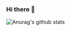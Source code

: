 ### Hi there 👋
![Anurag's github stats](https://github-readme-stats.vercel.app/api?username=sugyeong-yu&theme=onedark&show_icons=True)


<!--
**sugyeong-yu/sugyeong-yu** is a ✨ _special_ ✨ repository because its `README.md` (this file) appears on your GitHub profile.
&hide=stars,issues
Here are some ideas to get you started:

- 🔭 I’m currently working on ...
- 🌱 I’m currently learning ...
- 👯 I’m looking to collaborate on ...
- 🤔 I’m looking for help with ...
- 💬 Ask me about ...
- 📫 How to reach me: ...
- 😄 Pronouns: ...
- ⚡ Fun fact: ...
-->
